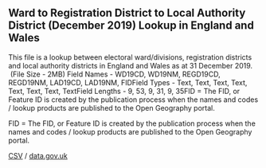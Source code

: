 ## Ward to Registration District to Local Authority District (December 2019) Lookup in England and Wales

This file is a lookup between electoral ward/divisions, registration districts and local authority districts in England and Wales as at 31 December 2019.  (File Size - 2MB) Field Names - WD19CD, WD19NM, REGD19CD, REGD19NM, LAD19CD, LAD19NM, FIDField Types - Text, Text, Text, Text, Text, Text, Text, TextField Lengths - 9, 53, 9, 31, 9, 35FID = The FID, or Feature ID is created by
the publication process when the names and codes / lookup products are
published to the Open Geography portal. 

FID = The FID, or Feature ID is created by
the publication process when the names and codes / lookup products are
published to the Open Geography portal. 

[CSV](../csv/131.csv) / [data.gov.uk](https://data.gov.uk/dataset/991a91dd-0aa6-41e7-ad6d-ca7aad701383/ward-to-registration-district-to-local-authority-district-december-2019-lookup-in-england-and-wales)

